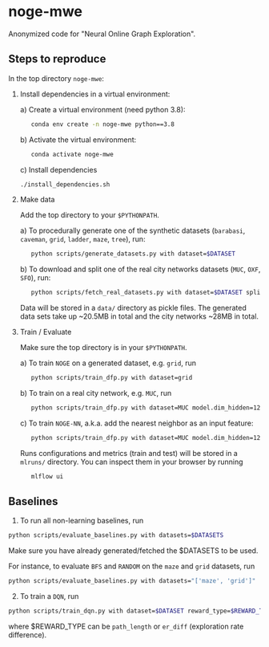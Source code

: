 # noge-mwe
Anonymized code for "Neural Online Graph Exploration".

## Steps to reproduce

In the top directory `noge-mwe`:

1. Install dependencies in a virtual environment:
   
   a) Create a virtual environment (need python 3.8):
   ```bash
      conda env create -n noge-mwe python==3.8
    ```
   b) Activate the virtual environment:
   ```bash
      conda activate noge-mwe
   ```
   c) Install dependencies
   ```bash
   ./install_dependencies.sh
   ```

2. Make data
   
    Add the top directory to your `$PYTHONPATH`.

    a) To procedurally generate one of the synthetic datasets (`barabasi`, `caveman`, `grid`, `ladder`, `maze`, 
   `tree`), run:
   
    ```bash
       python scripts/generate_datasets.py with dataset=$DATASET
    ```

    b) To download and split one of the real city networks datasets (`MUC`, `OXF`, `SFO`), run:
    ```bash
       python scripts/fetch_real_datasets.py with dataset=$DATASET split=True
    ```
   
    Data will be stored in a `data/` directory as pickle files.
    The generated data sets take up ~20.5MB in total and the city networks ~28MB in total.


3. Train / Evaluate

   Make sure the top directory is in your `$PYTHONPATH`.
   
    a) To train `NOGE` on a generated dataset, e.g. `grid`, run
    ```bash
       python scripts/train_dfp.py with dataset=grid
    ```

    b) To train on a real city network, e.g. `MUC`, run
    ```bash
       python scripts/train_dfp.py with dataset=MUC model.dim_hidden=128
    ```

    c) To train `NOGE-NN`, a.k.a. add the nearest neighbor as an input feature:
    ```bash
       python scripts/train_dfp.py with dataset=MUC model.dim_hidden=128 cat_features=YN
    ```

    Runs configurations and metrics (train and test) will be stored in a `mlruns/` directory. You can inspect them 
   in your browser by running
   ```bash
      mlflow ui
   ```


## Baselines

1. To run all non-learning baselines, run
```bash
python scripts/evaluate_baselines.py with datasets=$DATASETS
```
Make sure you have already generated/fetched the $DATASETS to be used.

For instance, to evaluate `BFS` and `RANDOM` on the `maze` and `grid` datasets, run
```bash
python scripts/evaluate_baselines.py with datasets="['maze', 'grid']"  policies="['random','bfs']"
```

2. To train a `DQN`, run
```bash
python scripts/train_dqn.py with dataset=$DATASET reward_type=$REWARD_TYPE
```
where $REWARD_TYPE can be `path_length` or `er_diff` (exploration rate difference).
